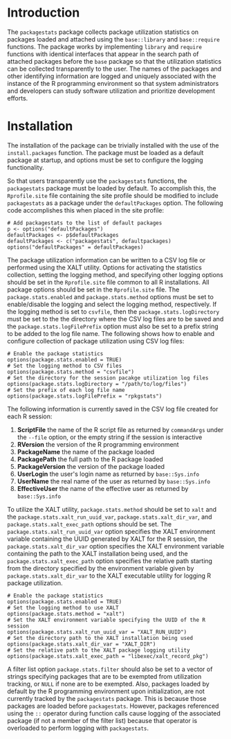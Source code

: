# Introduction
The `packagestats` package collects package utilization statistics on packages
loaded and attached using the `base::library` and `base::require` functions.
The package works by implementing `library` and `require` functions with identical
interfaces that appear in the search path of attached packages before the
`base` package so that the utilization statistics can be collected
transparently to the user.  The names of the packages and other identifying
information are logged and uniquely associated with the instance of the
R programming environment so that system administrators and developers can
study software utilization and prioritize development efforts.

# Installation
The installation of the package can be trivially installed with the use of
the `install.packages` function.  The package must be loaded as a default
package at startup, and options must be set to configure the logging
functionality.

So that users transparently use the `packagestats` functions, the `packagestats`
package must be loaded by default.  To accomplish this, the `Rprofile.site`
file containing the site profile should be modified to include `packagestats`
as a package under the `defaultPackages` option.  The following code
accomplishes this when placed in the site profile:

```
# Add packagestats to the list of default packages
p <- options("defaultPackages")
defaultPackages <- p$defaultPackages
defaultPackages <- c("packagestats", defaultpackages)
options("defaultPackages" = defaultPackages)
```

The package utilization information can be written to a CSV log file or
performed using the XALT utility.  Options for activating the statistics
collection, setting the logging method, and specifying other logging options
should be set in the `Rprofile.site` file common to all R installations.  All
package options should be set in the `Rprofile.site` file.  The
`package.stats.enabled` and `package.stats.method` options must be set to
enable/disable the logging and select the logging method, respectively.  If the
logging method is set to `csvfile`, then the `package.stats.logDirectory` must
be set to the the directory where the CSV log files are to be saved and the
`package.stats.logFilePrefix` option must also be set to a prefix string to be
added to the log file name.  The following shows how to enable and configure
collection of package utilization using CSV log files:

```
# Enable the package statistics
options(package.stats.enabled = TRUE)
# Set the logging method to CSV files
options(package.stats.method = "csvfile")
# Set the directory for the session pacakge utilization log files 
options(package.stats.logDirectory = "/path/to/log/files")
# Set the prefix of each log file name
options(package.stats.logFilePrefix = "rpkgstats") 
```

The following information is currently saved in the CSV log file created for
each R session:
1. __ScriptFile__ the name of the R script file as returned by
   `commandArgs` under the `--file` option, or the empty string if the session
   is interactive
1. __RVersion__ the version of the R programming environment
1. __PackageName__ the name of the package loaded
1. __PackagePath__ the full path to the R package loaded
1. __PackageVersion__ the version of the package loaded
1. __UserLogin__ the user's login name as returned by `base::Sys.info`
1. __UserName__ the real name of the user as returned by `base::Sys.info`
1. __EffectiveUser__ the name of the effective user as returned by
   `base::Sys.info`

To utilize the XALT utility, `package.stats.method` should be set to `xalt` and
the `package.stats.xalt_run_uuid_var`, `package.stats.xalt_dir_var`, and
`package.stats.xalt_exec_path` options should be set.  The
`package.stats.xalt_run_uuid_var` option specifies the XALT environment variable
containing the UUID generated by XALT for the R session, the
`package.stats.xalt_dir_var` option specifies the XALT environment variable
containing the path to the XALT installation being used, and the
`package.stats.xalt_exec_path` option specifies the relative path starting from
the directory specified by the environment variable given by
`package.stats.xalt_dir_var` to the XALT executable utility for logging R
package utilization.

```
# Enable the package statistics
options(package.stats.enabled = TRUE)
# Set the logging method to use XALT
options(package.stats.method = "xalt")
# Set the XALT environment variable specifying the UUID of the R session
options(package.stats.xalt_run_uuid_var = "XALT_RUN_UUID")
# Set the directory path to the XALT installation being used
options(package.stats.xalt_dir_var = "XALT_DIR")
# Set the relative path to the XALT package logging utility
options(package.stats.xalt_exec_path = "libexec/xalt_record_pkg")
```

A filter list option `package.stats.filter` should also be set to a vector of
strings specifying packages that are to be exempted from utilization tracking,
or `NULL` if none are to be exempted.  Also, packages loaded by default by the
R programming environment upon initialization, are not currently tracked by the 
`packagestats` package.  This is because those packages are loaded before
`packagestats`.  However, packages referenced using the `::` operator during
function calls cause logging of the associated package (if not a member of the
filter list) because that operator is overloaded to perform logging with
`packagestats`.


